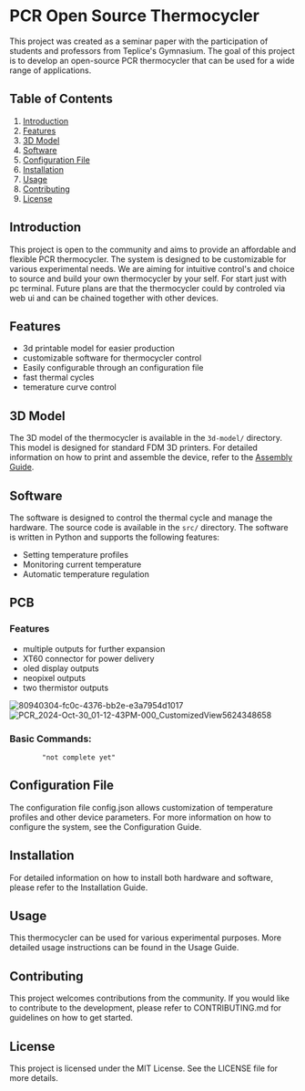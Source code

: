 # PCR Open Source Thermocycler

This project was created as a seminar paper with the participation of students and professors from Teplice's Gymnasium. The goal of this project is to develop an open-source PCR thermocycler that can be used for a wide range of applications. 

## Table of Contents
1. [Introduction](#introduction)
2. [Features](#features)
3. [3D Model](#3d-model)
4. [Software](#software)
5. [Configuration File](#configuration-file)
6. [Installation](#installation)
7. [Usage](#usage)
8. [Contributing](#contributing)
9. [License](#license)

## Introduction
This project is open to the community and aims to provide an affordable and flexible PCR thermocycler. The system is designed to be customizable for various experimental needs. We are aiming for intuitive control's and choice to source and build your own thermocycler by your self. For start just with pc terminal. Future plans are that the thermocycler could by controled via web ui and can be chained together with other devices.

## Features
- 3d printable model for easier production 
- customizable software for thermocycler control
- Easily configurable through an configuration file
- fast thermal cycles
- temerature curve control 

## 3D Model
The 3D model of the thermocycler is available in the `3d-model/` directory. This model is designed for standard FDM 3D printers. For detailed information on how to print and assemble the device, refer to the [Assembly Guide](3d-model/AssemblyGuide.md).

## Software
The software is designed to control the thermal cycle and manage the hardware. The source code is available in the `src/` directory. The software is written in Python and supports the following features:
- Setting temperature profiles
- Monitoring current temperature
- Automatic temperature regulation

## PCB
### Features
- multiple outputs for further expansion
- XT60 connector for power delivery
- oled display outputs
- neopixel outputs
- two thermistor outputs

![80940304-fc0c-4376-bb2e-e3a7954d1017](https://github.com/user-attachments/assets/40f816aa-ec4a-4304-87d1-c17b76234714)
![PCR_2024-Oct-30_01-12-43PM-000_CustomizedView5624348658](https://github.com/user-attachments/assets/8add586d-8fb2-45bc-89fe-fcc8e61ae464)


### Basic Commands:

            "not complete yet"

## Configuration File

The configuration file config.json allows customization of temperature profiles and other device parameters. For more information on how to configure the system, see the Configuration Guide.

## Installation

For detailed information on how to install both hardware and software, please refer to the Installation Guide.

## Usage

This thermocycler can be used for various experimental purposes. More detailed usage instructions can be found in the Usage Guide.

## Contributing

This project welcomes contributions from the community. If you would like to contribute to the development, please refer to CONTRIBUTING.md for guidelines on how to get started.

## License

This project is licensed under the MIT License. See the LICENSE file for more details.
